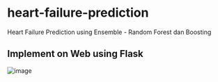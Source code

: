 # heart-failure-prediction
Heart Failure Prediction using Ensemble - Random Forest dan Boosting
## Implement on Web using Flask
![image](https://user-images.githubusercontent.com/61130170/204761902-15c24c54-5efb-436e-8c2b-839772f05004.png)

